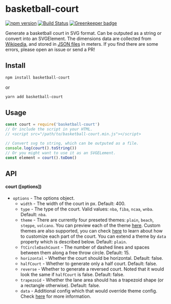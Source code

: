 # basketball-court

[![npm version](https://img.shields.io/npm/v/basketball-court.svg)](https://www.npmjs.com/package/basketball-court)
[![Build Status](https://travis-ci.com/fralonra/basketball-court.svg?branch=master)](https://travis-ci.com/fralonra/basketball-court) [![Greenkeeper badge](https://badges.greenkeeper.io/fralonra/basketball-court.svg)](https://greenkeeper.io/)

Generate a basketball court in SVG format. Can be outputed as a string or convert into an SVGElement.
The dimensions data are collected from [Wikipedia][wiki], and stored in [JSON files][datas] in meters. If you find there are some errors, please open an issue or send a PR!

## Install

```bash
npm install basketball-court
```

or

```bash
yarn add basketball-court
```

## Usage

```javascript
const court = require('basketball-court')
// Or include the script in your HTML.
// <script src="/path/to/basketball-court.min.js"></script>

// Convert svg to string, which can be outputed as a file.
console.log(court().toString())
// Or you might want to use it as an SVGELement.
const element = court().toDom()
```

## API

#### court ([options])

- `options` - The options object.
  - `width` - The width of the court in px. Default: 400.
  - `type` - The type of the court. Valid values: `nba`, `fiba`, `ncaa`, `wnba`.  Default: `nba`.
  - `theme` - There are currently four preseted themes: `plain`, `beach`, `steppe`, `volcano`. You can preview each of the theme [here][themes]. Custom themes are also supported, you can check [here][theme config] to learn about how to customize each part of the court. You can extend a theme by `data` property which is described below. Default: `plain`.
  - `ftCircleDashCount` - The number of dashed lines and spaces between them along a free throw circle. Default: 15.
  - `horizontal` - Whether the court should be horizontal. Default: false.
  - `halfCourt` - Whether to generate only a half court. Default: false.
  - `reverse` - Whether to generate a reversed court. Noted that it would look the same if `halfCourt` is false. Default: false.
  - `trapezoid` - Whether the lane area should has a trapezoid shape (or a rectangle otherwise). Default: false.
  - `data` - Additional config which that would override theme config. Check [here][theme config] for more information.

[wiki]: https://en.wikipedia.org/wiki/Basketball_court
[datas]: https://github.com/fralonra/basketball-court/tree/master/data
[themes]: https://github.com/fralonra/basketball-court/tree/master/data
[theme config]: https://github.com/fralonra/basketball-court/tree/master/data